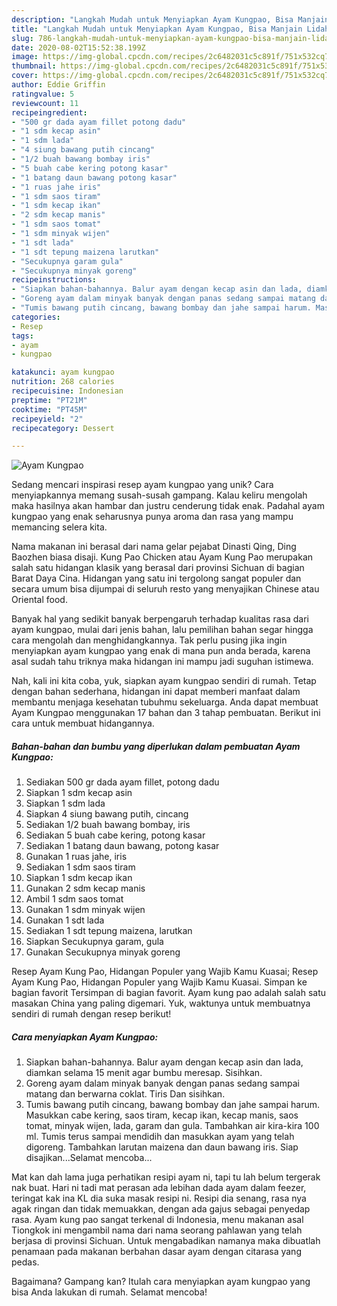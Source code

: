 ```yaml
---
description: "Langkah Mudah untuk Menyiapkan Ayam Kungpao, Bisa Manjain Lidah"
title: "Langkah Mudah untuk Menyiapkan Ayam Kungpao, Bisa Manjain Lidah"
slug: 786-langkah-mudah-untuk-menyiapkan-ayam-kungpao-bisa-manjain-lidah
date: 2020-08-02T15:52:38.199Z
image: https://img-global.cpcdn.com/recipes/2c6482031c5c891f/751x532cq70/ayam-kungpao-foto-resep-utama.jpg
thumbnail: https://img-global.cpcdn.com/recipes/2c6482031c5c891f/751x532cq70/ayam-kungpao-foto-resep-utama.jpg
cover: https://img-global.cpcdn.com/recipes/2c6482031c5c891f/751x532cq70/ayam-kungpao-foto-resep-utama.jpg
author: Eddie Griffin
ratingvalue: 5
reviewcount: 11
recipeingredient:
- "500 gr dada ayam fillet potong dadu"
- "1 sdm kecap asin"
- "1 sdm lada"
- "4 siung bawang putih cincang"
- "1/2 buah bawang bombay iris"
- "5 buah cabe kering potong kasar"
- "1 batang daun bawang potong kasar"
- "1 ruas jahe iris"
- "1 sdm saos tiram"
- "1 sdm kecap ikan"
- "2 sdm kecap manis"
- "1 sdm saos tomat"
- "1 sdm minyak wijen"
- "1 sdt lada"
- "1 sdt tepung maizena larutkan"
- "Secukupnya garam gula"
- "Secukupnya minyak goreng"
recipeinstructions:
- "Siapkan bahan-bahannya. Balur ayam dengan kecap asin dan lada, diamkan selama 15 menit agar bumbu meresap. Sisihkan."
- "Goreng ayam dalam minyak banyak dengan panas sedang sampai matang dan berwarna coklat. Tiris Dan sisihkan."
- "Tumis bawang putih cincang, bawang bombay dan jahe sampai harum. Masukkan cabe kering, saos tiram, kecap ikan, kecap manis, saos tomat, minyak wijen, lada, garam dan gula. Tambahkan air kira-kira 100 ml. Tumis terus sampai mendidih dan masukkan ayam yang telah digoreng. Tambahkan larutan maizena dan daun bawang iris. Siap disajikan...Selamat mencoba..."
categories:
- Resep
tags:
- ayam
- kungpao

katakunci: ayam kungpao 
nutrition: 268 calories
recipecuisine: Indonesian
preptime: "PT21M"
cooktime: "PT45M"
recipeyield: "2"
recipecategory: Dessert

---
```



![Ayam Kungpao](https://img-global.cpcdn.com/recipes/2c6482031c5c891f/751x532cq70/ayam-kungpao-foto-resep-utama.jpg)

Sedang mencari inspirasi resep ayam kungpao yang unik? Cara menyiapkannya memang susah-susah gampang. Kalau keliru mengolah maka hasilnya akan hambar dan justru cenderung tidak enak. Padahal ayam kungpao yang enak seharusnya punya aroma dan rasa yang mampu memancing selera kita.

Nama makanan ini berasal dari nama gelar pejabat Dinasti Qing, Ding Baozhen biasa disaji. Kung Pao Chicken atau Ayam Kung Pao merupakan salah satu hidangan klasik yang berasal dari provinsi Sichuan di bagian Barat Daya Cina. Hidangan yang satu ini tergolong sangat populer dan secara umum bisa dijumpai di seluruh resto yang menyajikan Chinese atau Oriental food.

Banyak hal yang sedikit banyak berpengaruh terhadap kualitas rasa dari ayam kungpao, mulai dari jenis bahan, lalu pemilihan bahan segar hingga cara mengolah dan menghidangkannya. Tak perlu pusing jika ingin menyiapkan ayam kungpao yang enak di mana pun anda berada, karena asal sudah tahu triknya maka hidangan ini mampu jadi suguhan istimewa.


Nah, kali ini kita coba, yuk, siapkan ayam kungpao sendiri di rumah. Tetap dengan bahan sederhana, hidangan ini dapat memberi manfaat dalam membantu menjaga kesehatan tubuhmu sekeluarga. Anda dapat membuat Ayam Kungpao menggunakan 17 bahan dan 3 tahap pembuatan. Berikut ini cara untuk membuat hidangannya.

<!--inarticleads1-->

##### Bahan-bahan dan bumbu yang diperlukan dalam pembuatan Ayam Kungpao:

1. Sediakan 500 gr dada ayam fillet, potong dadu
1. Siapkan 1 sdm kecap asin
1. Siapkan 1 sdm lada
1. Siapkan 4 siung bawang putih, cincang
1. Sediakan 1/2 buah bawang bombay, iris
1. Sediakan 5 buah cabe kering, potong kasar
1. Sediakan 1 batang daun bawang, potong kasar
1. Gunakan 1 ruas jahe, iris
1. Sediakan 1 sdm saos tiram
1. Siapkan 1 sdm kecap ikan
1. Gunakan 2 sdm kecap manis
1. Ambil 1 sdm saos tomat
1. Gunakan 1 sdm minyak wijen
1. Gunakan 1 sdt lada
1. Sediakan 1 sdt tepung maizena, larutkan
1. Siapkan Secukupnya garam, gula
1. Gunakan Secukupnya minyak goreng


Resep Ayam Kung Pao, Hidangan Populer yang Wajib Kamu Kuasai; Resep Ayam Kung Pao, Hidangan Populer yang Wajib Kamu Kuasai. Simpan ke bagian favorit Tersimpan di bagian favorit. Ayam kung pao adalah salah satu masakan China yang paling digemari. Yuk, waktunya untuk membuatnya sendiri di rumah dengan resep berikut! 

<!--inarticleads2-->

##### Cara menyiapkan Ayam Kungpao:

1. Siapkan bahan-bahannya. Balur ayam dengan kecap asin dan lada, diamkan selama 15 menit agar bumbu meresap. Sisihkan.
1. Goreng ayam dalam minyak banyak dengan panas sedang sampai matang dan berwarna coklat. Tiris Dan sisihkan.
1. Tumis bawang putih cincang, bawang bombay dan jahe sampai harum. Masukkan cabe kering, saos tiram, kecap ikan, kecap manis, saos tomat, minyak wijen, lada, garam dan gula. Tambahkan air kira-kira 100 ml. Tumis terus sampai mendidih dan masukkan ayam yang telah digoreng. Tambahkan larutan maizena dan daun bawang iris. Siap disajikan...Selamat mencoba...


Mat kan dah lama juga perhatikan resipi ayam ni, tapi tu lah belum tergerak nak buat. Hari ni tadi mat perasan ada lebihan dada ayam dalam feezer, teringat kak ina KL dia suka masak resipi ni. Resipi dia senang, rasa nya agak ringan dan tidak memuakkan, dengan ada gajus sebagai penyedap rasa. Ayam kung pao sangat terkenal di Indonesia, menu makanan asal Tiongkok ini mengambil nama dari nama seorang pahlawan yang telah berjasa di provinsi Sichuan. Untuk mengabadikan namanya maka dibuatlah penamaan pada makanan berbahan dasar ayam dengan citarasa yang pedas. 

Bagaimana? Gampang kan? Itulah cara menyiapkan ayam kungpao yang bisa Anda lakukan di rumah. Selamat mencoba!
